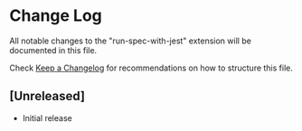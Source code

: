 # Change Log
All notable changes to the "run-spec-with-jest" extension will be documented in this file.

Check [Keep a Changelog](http://keepachangelog.com/) for recommendations on how to structure this file.

## [Unreleased]
- Initial release